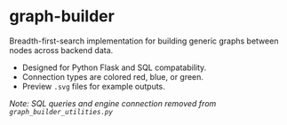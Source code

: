 # graph-builder
Breadth-first-search implementation for building generic graphs between nodes across backend data.

* Designed for Python Flask and SQL compatability.
* Connection types are colored red, blue, or green.
* Preview `.svg` files for example outputs.

*Note: SQL queries and engine connection removed from `graph_builder_utilities.py`*
